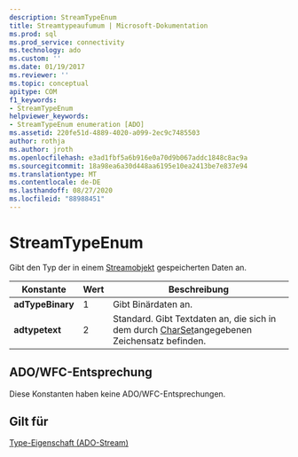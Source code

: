 ```yaml
---
description: StreamTypeEnum
title: Streamtypeaufumum | Microsoft-Dokumentation
ms.prod: sql
ms.prod_service: connectivity
ms.technology: ado
ms.custom: ''
ms.date: 01/19/2017
ms.reviewer: ''
ms.topic: conceptual
apitype: COM
f1_keywords:
- StreamTypeEnum
helpviewer_keywords:
- StreamTypeEnum enumeration [ADO]
ms.assetid: 220fe51d-4889-4020-a099-2ec9c7485503
author: rothja
ms.author: jroth
ms.openlocfilehash: e3ad1fbf5a6b916e0a70d9b067addc1848c8ac9a
ms.sourcegitcommit: 18a98ea6a30d448aa6195e10ea2413be7e837e94
ms.translationtype: MT
ms.contentlocale: de-DE
ms.lasthandoff: 08/27/2020
ms.locfileid: "88988451"
---
```

# <a name="streamtypeenum"></a>StreamTypeEnum
Gibt den Typ der in einem [Streamobjekt](./stream-object-ado.md) gespeicherten Daten an.  
  
|Konstante|Wert|Beschreibung|  
|--------------|-----------|-----------------|  
|**adTypeBinary**|1|Gibt Binärdaten an.|  
|**adtypetext**|2|Standard. Gibt Textdaten an, die sich in dem durch [CharSet](./charset-property-ado.md)angegebenen Zeichensatz befinden.|  
  
## <a name="adowfc-equivalent"></a>ADO/WFC-Entsprechung  
 Diese Konstanten haben keine ADO/WFC-Entsprechungen.  
  
## <a name="applies-to"></a>Gilt für  
 [Type-Eigenschaft (ADO-Stream)](./type-property-ado-stream.md)